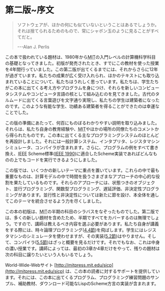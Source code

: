 # 第二版~序文

> ソフトウェアが、ほかの何にも似ていないということはあるでしょうか。それは捨てられるためのもので、常にシャボン玉のように見ることがすべてだと。
> 
> ---Alan J. Perlis

この本で扱われている題材は、1980年から<abbr title="Massachusetts Institute of Technology">MIT</abbr>の入門レベルの計算機科学科目の基礎となってきました。初版が発売されたとき、すでにこの教材を使った授業を4年間行っていました。この第二版が出てくるまでには、それからさらに12年が過ぎています。私たちの成果が広く受け入れられ、ほかのテキストにも取り込まれていることについて、私たちはうれしく思っています。私たちは、学生たちがこの本に出てくる考え方やプログラムを身につけ、それらを新しいコンピュータシステムやコンピュータ言語の核として組み込むのを見てきました。古代のタルムードに出てくる言葉遊びを文字通り実現し、私たちの学生は建築者になったのです。このような有能な学生、功績ある建築者を得ることができたのは幸運なことでした。

この版の準備にあたって、何百にものぼるわかりやすい説明を取り込みました。それらは、私たち自身の教育経験や、<abbr title="Massachusetts Institute of Technology">MIT</abbr>やほかの場所の同僚たちのコメントから得られたものです。この本に出てくる主なプログラミングシステムのほとんどを再設計しました。それには一般計算システム、インタプリタ、レジスタマシンシミュレータ、コンパイラが含まれます。さらに、プログラムの例をすべて書き換え、<abbr title="Institute of Electrical and Electronics Engineers">IEEE</abbr> Scheme標準([IEEE 1990](References.md#IEEE))に適合したScheme実装であればどんなものの上でもコードを実行できるようにしました。

この版では、いくつかの新しいテーマに重点を置いています。これらの中で最も重要なものは、計算モデルの中で時間を扱うさまざまなアプローチの中心的な役割を果たしているものです。それらのアプローチには、状態つきのオブジェクト、並行プログラミング、関数型プログラミング、遅延評価、非決定性プログラミングがあります。並行性と非決定性については新たに節を設け、本全体を通してこのテーマを統合させるよう力を尽くしました。

この本の初版は、<abbr title="Massachusetts Institute of Technology">MIT</abbr>の半期の科目のシラバスをなぞったものでした。第二版では、多くの新しい題材を含めたため、半期ですべてをカバーするのは無理でしょう。ですので、講師は教えるべき内容を選ぶ必要があります。私たち自身が講義をする際には、時々論理プログラミング([4.4節](Logic_Programming.md))を飛ばします。学生にはレジスタマシンのシミュレータを使わせますが、その実装([5.2節](A_Register_Machine_Simulator.md))はやりません。そして、コンパイラ([5.5節](Compilation.md))はざっと概要を見るだけです。それでもなお、これは中身の濃い授業です。講師によっては、最初の3章か4章だけをやって、残りの題材は次の科目に譲りたいという人もいるでしょう。

World-Wide-Webサイト [http://mitpress.mit.edu/sicp](http://mitpress.mit.edu/sicp) は、この本の読者に対するサポートを提供しています。それには、この本に出てくるプログラム、プログラミング練習問題のサンプル、補助教材、ダウンロード可能なLispのScheme方言の実装が含まれます。
